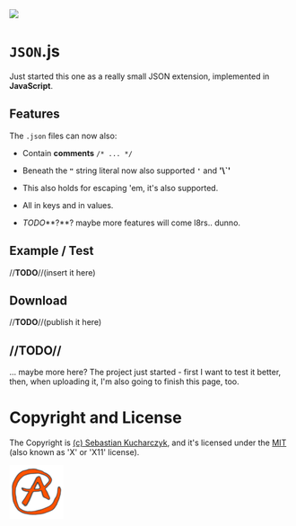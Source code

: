 <img src="https://kekse.biz/github.php?draw&override=github:json.js" />

# **`JSON`.js**
Just started this one as a really small JSON extension, implemented in **JavaScript**.

## Features
The `.json` files can now also:

* Contain **comments** `/* ... */`

* Beneath the **`"`** string literal now also supported **`'`** and **'\\`'**
* This also holds for escaping 'em, it's also supported.
* All in keys and in values.

* *TODO***?**? maybe more features will come l8rs.. dunno.

## Example / Test
//**TODO**//(insert it here)

## Download
//**TODO**//(publish it here)

## //**TODO**//
... maybe more here? The project just started - first I want to test it better,
then, when uploading it, I'm also going to finish this page, too.

# Copyright and License
The Copyright is [(c) Sebastian Kucharczyk](./COPYRIGHT.txt),
and it's licensed under the [MIT](./LICENSE.txt) (also known as 'X' or 'X11' license).

![kekse.biz](favicon.png)

